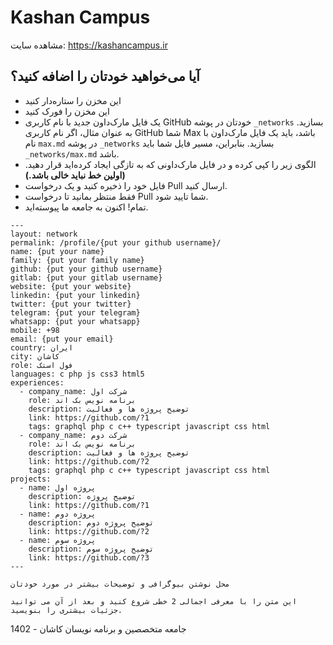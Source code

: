 # Kashan Campus

مشاهده سایت: https://kashancampus.ir

## آیا می‌خواهید خودتان را اضافه کنید؟

- این مخزن را ستاره‌دار کنید
- این مخزن را فورک کنید
- یک فایل مارک‌داون جدید با نام کاربری GitHub خودتان در پوشه `_networks` بسازید. به عنوان مثال، اگر نام کاربری GitHub شما Max باشد، باید یک فایل مارک‌داون با نام `max.md` در پوشه `_networks` بسازید. بنابراین، مسیر فایل شما باید `_networks/max.md` باشد.
- الگوی زیر را کپی کرده و در فایل مارک‌داونی که به تازگی ایجاد کرده‌اید قرار دهید. **(اولین خط نباید خالی باشد.)**
- فایل خود را ذخیره کنید و یک درخواست Pull ارسال کنید.
- فقط منتظر بمانید تا درخواست Pull شما تایید شود.
- تمام! اکنون به جامعه ما پیوسته‌اید.

```
---
layout: network
permalink: /profile/{put your github username}/
name: {put your name}
family: {put your family name}
github: {put your github username}
gitlab: {put your gitlab username}
website: {put your website}
linkedin: {put your linkedin}
twitter: {put your twitter}
telegram: {put your telegram}
whatsapp: {put your whatsapp}
mobile: +98
email: {put your email}
country: ایران
city: کاشان
role: فول استک
languages: c php js css3 html5
experiences:
  - company_name: شرکت اول
    role: برنامه نویس بک اند
    description: توضیح پروژه ها و فعالیت
    link: https://github.com/?1
    tags: graphql php c c++ typescript javascript css html
  - company_name: شرکت دوم
    role: برنامه نویس بک اند
    description: توضیح پروژه ها و فعالیت
    link: https://github.com/?2
    tags: graphql php c c++ typescript javascript css html
projects:
  - name: پروژه اول
    description: توضیح پروژه
    link: https://github.com/?1
  - name: پروژه دوم
    description: توضیح پروژه دوم
    link: https://github.com/?2
  - name: پروژه سوم
    description: توضیح پروژه سوم
    link: https://github.com/?3
---

محل نوشتن بیوگرافی و توضیحات بیشتر در مورد خودتان

این متن را با معرفی اجمالی 2 خطی شروع کنید و بعد از آن می توانید جزئیات بیشتری را بنویسید.
```

جامعه متخصصین و برنامه نویسان کاشان - 1402

